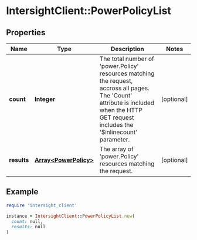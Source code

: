 # IntersightClient::PowerPolicyList

## Properties

| Name | Type | Description | Notes |
| ---- | ---- | ----------- | ----- |
| **count** | **Integer** | The total number of &#39;power.Policy&#39; resources matching the request, accross all pages. The &#39;Count&#39; attribute is included when the HTTP GET request includes the &#39;$inlinecount&#39; parameter. | [optional] |
| **results** | [**Array&lt;PowerPolicy&gt;**](PowerPolicy.md) | The array of &#39;power.Policy&#39; resources matching the request. | [optional] |

## Example

```ruby
require 'intersight_client'

instance = IntersightClient::PowerPolicyList.new(
  count: null,
  results: null
)
```

